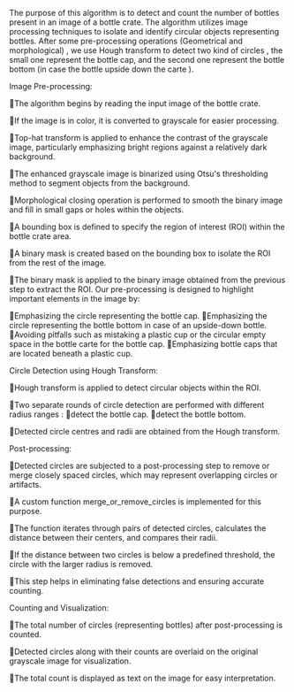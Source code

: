 The purpose of this algorithm is to detect and count the number of bottles present in an image of a bottle crate. The algorithm utilizes image processing techniques to isolate and identify circular objects representing bottles.
After some pre-processing operations (Geometrical and morphological) , we use Hough transform to detect two kind of circles , the small one represent the bottle cap, and the second one represent the bottle bottom (in case the bottle upside down the carte ).

Image Pre-processing:

The algorithm begins by reading the input image of the bottle crate.

If the image is in color, it is converted to grayscale for easier processing.

Top-hat transform is applied to enhance the contrast of the grayscale image, particularly emphasizing bright regions against a relatively dark background.

The enhanced grayscale image is binarized using Otsu's thresholding method to segment objects from the background.

Morphological closing operation is performed to smooth the binary image and fill in small gaps or holes within the objects.

A bounding box is defined to specify the region of interest (ROI) within the bottle crate area.

A binary mask is created based on the bounding box to isolate the ROI from the rest of the image.

The binary mask is applied to the binary image obtained from the previous step to extract the ROI.
Our pre-processing is designed to highlight important elements in the image by:

Emphasizing the circle representing the bottle cap.
Emphasizing the circle representing the bottle bottom in case of an upside-down bottle.
Avoiding pitfalls such as mistaking a plastic cup or the circular empty space in the bottle carte for the bottle cap.
Emphasizing bottle caps that are located beneath a plastic cup.




Circle Detection using Hough Transform:

Hough transform is applied to detect circular objects within the ROI.

Two separate rounds of circle detection are performed with different radius ranges :
detect the bottle cap.
detect the bottle bottom.

Detected circle centres and radii are obtained from the Hough transform.

Post-processing:

Detected circles are subjected to a post-processing step to remove or merge closely spaced circles, which may represent overlapping circles or artifacts.

A custom function merge_or_remove_circles is implemented for this purpose.

The function iterates through pairs of detected circles, calculates the distance between their centers, and compares their radii.

If the distance between two circles is below a predefined threshold, the circle with the larger radius is removed.

This step helps in eliminating false detections and ensuring accurate counting.

Counting and Visualization:

The total number of circles (representing bottles) after post-processing is counted.

Detected circles along with their counts are overlaid on the original grayscale image for visualization.

The total count is displayed as text on the image for easy interpretation.

